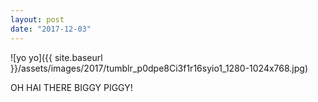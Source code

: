 ```yaml
---
layout: post
date: "2017-12-03"
---
```


![yo yo]({{ site.baseurl }}/assets/images/2017/tumblr_p0dpe8Ci3f1r16syio1_1280-1024x768.jpg)

OH HAI THERE BIGGY PIGGY!

